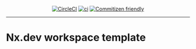 <div style="text-align: center;">

[![CircleCI](https://dl.circleci.com/status-badge/img/gh/sebastiandg7/nx-workspace-template/tree/main.svg?style=svg)](https://dl.circleci.com/status-badge/redirect/gh/sebastiandg7/nx-workspace-template/tree/main)
[![ci](https://github.com/sebastiandg7/nx-workspace-template/actions/workflows/ci.yml/badge.svg)](https://github.com/sebastiandg7/nx-workspace-template/actions/workflows/ci.yml)
[![Commitizen friendly](https://img.shields.io/badge/commitizen-friendly-brightgreen.svg)](http://commitizen.github.io/cz-cli/)

</div>

<hr>

# Nx.dev workspace template
